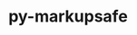 ---
title: "py-markupsafe"
layout: cache
categories: [package, v0.21.1]
meta: {"versions": ["2.1.3"], "compilers": ["apple-clang@=15.0.0", "gcc@=11.1.0", "gcc@=11.3.0", "gcc@=11.4.0", "gcc@=7.3.1", "gcc@=9.4.0", "oneapi@=2023.2.0"], "oss": ["amzn2", "ubuntu20.04", "ubuntu22.04", "ventura"], "platforms": ["darwin", "linux"], "targets": ["aarch64", "neoverse_n1", "neoverse_v1", "ppc64le", "x86_64_v3"], "stacks": ["aws-isc", "aws-isc-aarch64", "data-vis-sdk", "e4s", "e4s-neoverse_v1", "e4s-oneapi", "e4s-power", "e4s-rocm-external", "ml-darwin-aarch64-mps", "ml-linux-x86_64-cpu", "ml-linux-x86_64-cuda", "ml-linux-x86_64-rocm", "root"], "num_specs": 20, "num_specs_by_stack": {"aws-isc-aarch64": 2, "root": 20, "ml-darwin-aarch64-mps": 1, "aws-isc": 1, "e4s-neoverse_v1": 2, "e4s-power": 2, "data-vis-sdk": 2, "e4s": 3, "e4s-rocm-external": 1, "e4s-oneapi": 4, "ml-linux-x86_64-cuda": 3, "ml-linux-x86_64-cpu": 3, "ml-linux-x86_64-rocm": 3}}
spec_details: [{"hash": "iquce4dpleoice3rs5oj5lacu6h2ri64", "compiler": "gcc@=7.3.1", "versions": ["2.1.3"], "os": "amzn2", "platform": "linux", "target": "aarch64", "variants": ["build_system=python_pip"], "stacks": ["aws-isc-aarch64", "root"], "size": "-", "tarball": "https://binaries.spack.io/releases/v0.21.1/build_cache/linux-amzn2-aarch64/gcc-7.3.1/py-markupsafe-2.1.3/linux-amzn2-aarch64-gcc-7.3.1-py-markupsafe-2.1.3-iquce4dpleoice3rs5oj5lacu6h2ri64.spack"}, {"hash": "4qz7qa6szqlczojdapidcq2ticf6vmhg", "compiler": "apple-clang@=15.0.0", "versions": ["2.1.3"], "os": "ventura", "platform": "darwin", "target": "aarch64", "variants": ["build_system=python_pip"], "stacks": ["ml-darwin-aarch64-mps", "root"], "size": "-", "tarball": "https://binaries.spack.io/releases/v0.21.1/build_cache/darwin-ventura-aarch64/apple-clang-15.0.0/py-markupsafe-2.1.3/darwin-ventura-aarch64-apple-clang-15.0.0-py-markupsafe-2.1.3-4qz7qa6szqlczojdapidcq2ticf6vmhg.spack"}, {"hash": "2dlsgzbmul42nzipo2zx3b2ukih2tjsv", "compiler": "gcc@=7.3.1", "versions": ["2.1.3"], "os": "amzn2", "platform": "linux", "target": "neoverse_n1", "variants": ["build_system=python_pip"], "stacks": ["aws-isc-aarch64", "root"], "size": "-", "tarball": "https://binaries.spack.io/releases/v0.21.1/build_cache/linux-amzn2-neoverse_n1/gcc-7.3.1/py-markupsafe-2.1.3/linux-amzn2-neoverse_n1-gcc-7.3.1-py-markupsafe-2.1.3-2dlsgzbmul42nzipo2zx3b2ukih2tjsv.spack"}, {"hash": "6oyehqqxqbs2kna7qqe52cfbr37lelwg", "compiler": "gcc@=7.3.1", "versions": ["2.1.3"], "os": "amzn2", "platform": "linux", "target": "x86_64_v3", "variants": ["build_system=python_pip"], "stacks": ["aws-isc", "root"], "size": "-", "tarball": "https://binaries.spack.io/releases/v0.21.1/build_cache/linux-amzn2-x86_64_v3/gcc-7.3.1/py-markupsafe-2.1.3/linux-amzn2-x86_64_v3-gcc-7.3.1-py-markupsafe-2.1.3-6oyehqqxqbs2kna7qqe52cfbr37lelwg.spack"}, {"hash": "pznm44g54u4hxfhifp72yj3c5m56irc4", "compiler": "gcc@=11.4.0", "versions": ["2.1.3"], "os": "ubuntu20.04", "platform": "linux", "target": "neoverse_v1", "variants": ["build_system=python_pip"], "stacks": ["root", "e4s-neoverse_v1"], "size": "-", "tarball": "https://binaries.spack.io/releases/v0.21.1/build_cache/linux-ubuntu20.04-neoverse_v1/gcc-11.4.0/py-markupsafe-2.1.3/linux-ubuntu20.04-neoverse_v1-gcc-11.4.0-py-markupsafe-2.1.3-pznm44g54u4hxfhifp72yj3c5m56irc4.spack"}, {"hash": "wepnd2qi2a7b37bbdj3c3ve2u6a3wj7m", "compiler": "gcc@=11.4.0", "versions": ["2.1.3"], "os": "ubuntu20.04", "platform": "linux", "target": "neoverse_v1", "variants": ["build_system=python_pip"], "stacks": ["root", "e4s-neoverse_v1"], "size": "-", "tarball": "https://binaries.spack.io/releases/v0.21.1/build_cache/linux-ubuntu20.04-neoverse_v1/gcc-11.4.0/py-markupsafe-2.1.3/linux-ubuntu20.04-neoverse_v1-gcc-11.4.0-py-markupsafe-2.1.3-wepnd2qi2a7b37bbdj3c3ve2u6a3wj7m.spack"}, {"hash": "dzlwwsorizfhoogz4gv7zh6mgn2x3nyg", "compiler": "gcc@=9.4.0", "versions": ["2.1.3"], "os": "ubuntu20.04", "platform": "linux", "target": "ppc64le", "variants": ["build_system=python_pip"], "stacks": ["e4s-power", "root"], "size": "-", "tarball": "https://binaries.spack.io/releases/v0.21.1/build_cache/linux-ubuntu20.04-ppc64le/gcc-9.4.0/py-markupsafe-2.1.3/linux-ubuntu20.04-ppc64le-gcc-9.4.0-py-markupsafe-2.1.3-dzlwwsorizfhoogz4gv7zh6mgn2x3nyg.spack"}, {"hash": "cmoeejoux64r2ztw5vforc5vys7y4qrh", "compiler": "gcc@=9.4.0", "versions": ["2.1.3"], "os": "ubuntu20.04", "platform": "linux", "target": "ppc64le", "variants": ["build_system=python_pip"], "stacks": ["e4s-power", "root"], "size": "-", "tarball": "https://binaries.spack.io/releases/v0.21.1/build_cache/linux-ubuntu20.04-ppc64le/gcc-9.4.0/py-markupsafe-2.1.3/linux-ubuntu20.04-ppc64le-gcc-9.4.0-py-markupsafe-2.1.3-cmoeejoux64r2ztw5vforc5vys7y4qrh.spack"}, {"hash": "kasft7go7whj6ibnricowgysxoages7u", "compiler": "gcc@=11.1.0", "versions": ["2.1.3"], "os": "ubuntu20.04", "platform": "linux", "target": "x86_64_v3", "variants": ["build_system=python_pip"], "stacks": ["data-vis-sdk", "root"], "size": "-", "tarball": "https://binaries.spack.io/releases/v0.21.1/build_cache/linux-ubuntu20.04-x86_64_v3/gcc-11.1.0/py-markupsafe-2.1.3/linux-ubuntu20.04-x86_64_v3-gcc-11.1.0-py-markupsafe-2.1.3-kasft7go7whj6ibnricowgysxoages7u.spack"}, {"hash": "ah4xfywpn7ds7pguyf4kucpfdiqt6ygf", "compiler": "gcc@=11.1.0", "versions": ["2.1.3"], "os": "ubuntu20.04", "platform": "linux", "target": "x86_64_v3", "variants": ["build_system=python_pip"], "stacks": ["data-vis-sdk", "root"], "size": "-", "tarball": "https://binaries.spack.io/releases/v0.21.1/build_cache/linux-ubuntu20.04-x86_64_v3/gcc-11.1.0/py-markupsafe-2.1.3/linux-ubuntu20.04-x86_64_v3-gcc-11.1.0-py-markupsafe-2.1.3-ah4xfywpn7ds7pguyf4kucpfdiqt6ygf.spack"}, {"hash": "wnakaftlawoi4ftm75xh75nk7njb7eit", "compiler": "gcc@=11.4.0", "versions": ["2.1.3"], "os": "ubuntu20.04", "platform": "linux", "target": "x86_64_v3", "variants": ["build_system=python_pip"], "stacks": ["e4s", "e4s-rocm-external", "root"], "size": "-", "tarball": "https://binaries.spack.io/releases/v0.21.1/build_cache/linux-ubuntu20.04-x86_64_v3/gcc-11.4.0/py-markupsafe-2.1.3/linux-ubuntu20.04-x86_64_v3-gcc-11.4.0-py-markupsafe-2.1.3-wnakaftlawoi4ftm75xh75nk7njb7eit.spack"}, {"hash": "m5inbztg63ot3cpzzstm36parah4h5u6", "compiler": "gcc@=11.4.0", "versions": ["2.1.3"], "os": "ubuntu20.04", "platform": "linux", "target": "x86_64_v3", "variants": ["build_system=python_pip"], "stacks": ["e4s", "root"], "size": "-", "tarball": "https://binaries.spack.io/releases/v0.21.1/build_cache/linux-ubuntu20.04-x86_64_v3/gcc-11.4.0/py-markupsafe-2.1.3/linux-ubuntu20.04-x86_64_v3-gcc-11.4.0-py-markupsafe-2.1.3-m5inbztg63ot3cpzzstm36parah4h5u6.spack"}, {"hash": "grdsjyj5pjq3lazthsz6qlk2pcvogayx", "compiler": "gcc@=11.4.0", "versions": ["2.1.3"], "os": "ubuntu20.04", "platform": "linux", "target": "x86_64_v3", "variants": ["build_system=python_pip"], "stacks": ["e4s", "root"], "size": "-", "tarball": "https://binaries.spack.io/releases/v0.21.1/build_cache/linux-ubuntu20.04-x86_64_v3/gcc-11.4.0/py-markupsafe-2.1.3/linux-ubuntu20.04-x86_64_v3-gcc-11.4.0-py-markupsafe-2.1.3-grdsjyj5pjq3lazthsz6qlk2pcvogayx.spack"}, {"hash": "q3hbq7ftsmdpp4re5qlc7o5vbqyltoc5", "compiler": "oneapi@=2023.2.0", "versions": ["2.1.3"], "os": "ubuntu20.04", "platform": "linux", "target": "x86_64_v3", "variants": ["build_system=python_pip"], "stacks": ["e4s-oneapi", "root"], "size": "-", "tarball": "https://binaries.spack.io/releases/v0.21.1/build_cache/linux-ubuntu20.04-x86_64_v3/oneapi-2023.2.0/py-markupsafe-2.1.3/linux-ubuntu20.04-x86_64_v3-oneapi-2023.2.0-py-markupsafe-2.1.3-q3hbq7ftsmdpp4re5qlc7o5vbqyltoc5.spack"}, {"hash": "cr7mkiqocfdtlyktdjgofbyil35cotby", "compiler": "oneapi@=2023.2.0", "versions": ["2.1.3"], "os": "ubuntu20.04", "platform": "linux", "target": "x86_64_v3", "variants": ["build_system=python_pip"], "stacks": ["e4s-oneapi", "root"], "size": "-", "tarball": "https://binaries.spack.io/releases/v0.21.1/build_cache/linux-ubuntu20.04-x86_64_v3/oneapi-2023.2.0/py-markupsafe-2.1.3/linux-ubuntu20.04-x86_64_v3-oneapi-2023.2.0-py-markupsafe-2.1.3-cr7mkiqocfdtlyktdjgofbyil35cotby.spack"}, {"hash": "2jlq5kixi7t5bvo6l2q5jn7p4bgrb4gj", "compiler": "oneapi@=2023.2.0", "versions": ["2.1.3"], "os": "ubuntu20.04", "platform": "linux", "target": "x86_64_v3", "variants": ["build_system=python_pip"], "stacks": ["e4s-oneapi", "root"], "size": "-", "tarball": "https://binaries.spack.io/releases/v0.21.1/build_cache/linux-ubuntu20.04-x86_64_v3/oneapi-2023.2.0/py-markupsafe-2.1.3/linux-ubuntu20.04-x86_64_v3-oneapi-2023.2.0-py-markupsafe-2.1.3-2jlq5kixi7t5bvo6l2q5jn7p4bgrb4gj.spack"}, {"hash": "udla5oltdznf2qamhlykws32gkmhjlkz", "compiler": "oneapi@=2023.2.0", "versions": ["2.1.3"], "os": "ubuntu20.04", "platform": "linux", "target": "x86_64_v3", "variants": ["build_system=python_pip"], "stacks": ["e4s-oneapi", "root"], "size": "-", "tarball": "https://binaries.spack.io/releases/v0.21.1/build_cache/linux-ubuntu20.04-x86_64_v3/oneapi-2023.2.0/py-markupsafe-2.1.3/linux-ubuntu20.04-x86_64_v3-oneapi-2023.2.0-py-markupsafe-2.1.3-udla5oltdznf2qamhlykws32gkmhjlkz.spack"}, {"hash": "3jbeny2lmaizektghw53ale54eyb6e7z", "compiler": "gcc@=11.3.0", "versions": ["2.1.3"], "os": "ubuntu22.04", "platform": "linux", "target": "x86_64_v3", "variants": ["build_system=python_pip"], "stacks": ["ml-linux-x86_64-cuda", "ml-linux-x86_64-cpu", "ml-linux-x86_64-rocm", "root"], "size": "-", "tarball": "https://binaries.spack.io/releases/v0.21.1/build_cache/linux-ubuntu22.04-x86_64_v3/gcc-11.3.0/py-markupsafe-2.1.3/linux-ubuntu22.04-x86_64_v3-gcc-11.3.0-py-markupsafe-2.1.3-3jbeny2lmaizektghw53ale54eyb6e7z.spack"}, {"hash": "x4kzrxupsk7pebldgj42k4nje2l5mgcu", "compiler": "gcc@=11.3.0", "versions": ["2.1.3"], "os": "ubuntu22.04", "platform": "linux", "target": "x86_64_v3", "variants": ["build_system=python_pip"], "stacks": ["ml-linux-x86_64-cuda", "ml-linux-x86_64-cpu", "ml-linux-x86_64-rocm", "root"], "size": "-", "tarball": "https://binaries.spack.io/releases/v0.21.1/build_cache/linux-ubuntu22.04-x86_64_v3/gcc-11.3.0/py-markupsafe-2.1.3/linux-ubuntu22.04-x86_64_v3-gcc-11.3.0-py-markupsafe-2.1.3-x4kzrxupsk7pebldgj42k4nje2l5mgcu.spack"}, {"hash": "erzrpp7xcriv37sa2wg3ssbbiwp7aw2h", "compiler": "gcc@=11.3.0", "versions": ["2.1.3"], "os": "ubuntu22.04", "platform": "linux", "target": "x86_64_v3", "variants": ["build_system=python_pip"], "stacks": ["ml-linux-x86_64-cuda", "ml-linux-x86_64-cpu", "ml-linux-x86_64-rocm", "root"], "size": "-", "tarball": "https://binaries.spack.io/releases/v0.21.1/build_cache/linux-ubuntu22.04-x86_64_v3/gcc-11.3.0/py-markupsafe-2.1.3/linux-ubuntu22.04-x86_64_v3-gcc-11.3.0-py-markupsafe-2.1.3-erzrpp7xcriv37sa2wg3ssbbiwp7aw2h.spack"}]
---